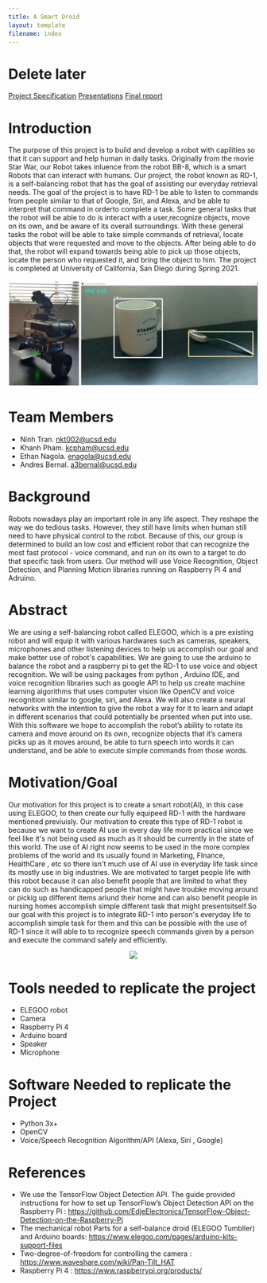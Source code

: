 ```yaml
---
title: A Smart Droid
layout: template
filename: index
--- 
```


# Delete later
[Project Specification](projectspecification.md)
[Presentations](presentation.md)
[Final report](finalreport.md)



# Introduction
<p> The purpose of this project is to build and develop a robot with capilities so that it can support and help human in daily tasks. Originally from the movie Star War, our Robot takes inluence from the robot BB-8, which is a smart Robots that can interact with humans. Our project, the robot known as RD-1, is a self-balancing robot that has the goal of assisting our everyday retrieval needs. The goal of the project is to have RD-1 be able to listen to commands from people similar to that of Google, Siri, and Alexa, and be able to interpret that command in orderto complete a task.  Some general tasks that the robot will be able to do is interact with a user,recognize objects, move on its own, and be aware of its overall surroundings.  With these general tasks the robot will be able to take simple commands of retrieval, locate objects that were requested and move to the objects.  After being able to do that, the robot will expand towards being able to pick up those objects, locate the person who requested it, and bring the object to him. The project is completed at University of California, San Diego during Spring 2021.</p>


<p align="center">
  <img src="Photos/rd1_m.png">   
</p>


# Team Members
- Ninh Tran. nkt002@ucsd.edu
- Khanh Pham. kcpham@ucsd.edu
- Ethan Nagola. enagola@ucsd.edu
- Andres Bernal. a3bernal@ucsd.edu


# Background
<p> Robots nowadays play an important role in any life aspect. They reshape the way we do tedious tasks. However, they still have limits when human still need to have physical control to the robot. Because of this, our group is determined to build an low cost and efficient robot that can recognize the most fast protocol - voice command, and run on its own to a target to do that specific task from users. Our method will use Voice Recognition, Object Detection, and Planning Motion libraries running on Raspberry Pi 4 and Adruino.</p>


# Abstract
We are using a self-balancing robot called ELEGOO, which is a pre existing robot and will equip it with various hardwares such as  cameras, speakers, microphones and other listening devices to help us accomplish our goal and make better use of robot's capabilities. We are going to use the arduino to balance the robot and a raspberry pi to get the RD-1 to use voice and object recognition. We will be using packages from python , Arduino IDE, and voice recognition libraries  such as google API to help us create machine learning algorithms that uses computer vision like OpenCV and voice recognition similar to google, siri, and Alexa. We will also create a neural networks with the intention to give the robot a way for it to learn and adapt in different scenarios that could potentially be prsented when put into use. With this software we hope to accomplish the robot’s ability to rotate its camera and move around on its own, recognize objects that it’s camera picks up as it moves around, be able to turn speech into words it can understand, and be able to execute simple commands from those words.

# Motivation/Goal

Our motivation for this project is to create a smart robot(AI), in this case using ELEGOO, to then create our fully equipeed RD-1 with the hardware mentioned previuisly. Our motivation to create this type of RD-1 robot is because we want to create AI use in every day life more practical since we feel like it's not being used as much as it should be currently in the state of this world. The use of AI right now seems to be used in the more complex problems of the world and its usually found in Marketing, FInance, HealthCare , etc so there isn't much use of AI use in everyday life task since its mostly use in big industries. We are motivated to target people life with this robot because it can also benefit people that are limited to what they can do such as handicapped people that might have troubke moving around or pickig up different items ariund their home and can also benefit people in nursing homes accomplish simple different task that might presentsitself.So our goal with this project is to integrate  RD-1 into person's everyday life to accomplish simple task for them and this can be possible with the use of RD-1 since it will able to to recognize speech commands given by a person and execute the command safely and efficiently. 


<p align="center">
  <img src="Videos/rd1.gif">  
</p>


# Tools needed to replicate the project
 - ELEGOO robot 
 - Camera
 - Raspberry Pi 4
 - Arduino board
 - Speaker 
 - Microphone

# Software Needed to replicate the Project
 - Python 3x+
 - OpenCV
 - Voice/Speech Recognition Algorithm/API (Alexa, Siri , Google)





# References
- We use the TensorFlow Object Detection API. The guide provided instructions for how to set up TensorFlow’s Object Detection API on the Raspberry Pi :  https://github.com/EdjeElectronics/TensorFlow-Object-Detection-on-the-Raspberry-Pi
- The mechanical robot Parts for a self-balance droid (ELEGOO Tumbller) and Arduino boards: https://www.elegoo.com/pages/arduino-kits-support-files
- Two-degree-of-freedom for controlling the camera : https://www.waveshare.com/wiki/Pan-Tilt_HAT
- Raspberry Pi 4 : https://www.raspberrypi.org/products/

